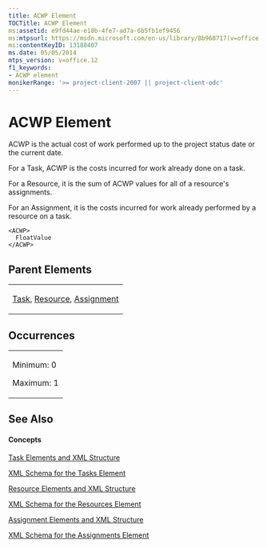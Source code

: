 ```yaml
---
title: ACWP Element
TOCTitle: ACWP Element
ms:assetid: e9fd44ae-e18b-4fe7-ad7a-6b5fb1ef9456
ms:mtpsurl: https://msdn.microsoft.com/en-us/library/Bb968717(v=office.12)
ms:contentKeyID: 13188407
ms.date: 05/05/2014
mtps_version: v=office.12
f1_keywords:
- ACWP element
monikerRange: '>= project-client-2007 || project-client-odc'
---
```


# ACWP Element




ACWP is the actual cost of work performed up to the project status date or the current date.

For a Task, ACWP is the costs incurred for work already done on a task.

For a Resource, it is the sum of ACWP values for all of a resource's assignments.

For an Assignment, it is the costs incurred for work already performed by a resource on a task.

    <ACWP>
      FloatValue
    </ACWP>

## Parent Elements

<table>
<colgroup>
<col style="width: 100%" />
</colgroup>
<tbody>
<tr class="odd">
<td><p><a href="bb968487(v=office.12).md">Task</a>, <a href="bb968715(v=office.12).md">Resource</a>, <a href="bb968611(v=office.12).md">Assignment</a></p></td>
</tr>
</tbody>
</table>

## Occurrences

<table>
<colgroup>
<col style="width: 100%" />
</colgroup>
<tbody>
<tr class="odd">
<td><p>Minimum: 0</p>
<p>Maximum: 1</p></td>
</tr>
</tbody>
</table>

## See Also

#### Concepts

[Task Elements and XML Structure](bb968475\(v=office.12\).md)

[XML Schema for the Tasks Element](bb968415\(v=office.12\).md)

[Resource Elements and XML Structure](bb968445\(v=office.12\).md)

[XML Schema for the Resources Element](bb968511\(v=office.12\).md)

[Assignment Elements and XML Structure](bb968738\(v=office.12\).md)

[XML Schema for the Assignments Element](bb968414\(v=office.12\).md)

